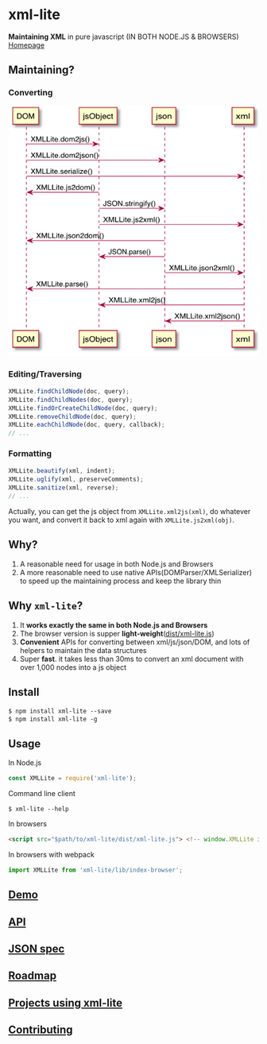 xml-lite
========

**Maintaining XML** in pure javascript (IN BOTH NODE.JS & BROWSERS) [Homepage][homepage]

## Maintaining?

### Converting

![converting](./doc/uml/converting.png)

### Editing/Traversing

```javascript
XMLLite.findChildNode(doc, query);
XMLLite.findChildNodes(doc, query);
XMLLite.findOrCreateChildNode(doc, query);
XMLLite.removeChildNode(doc, query);
XMLLite.eachChildNode(doc, query, callback);
// ...
```

### Formatting

```javascript
XMLLite.beautify(xml, indent);
XMLLite.uglify(xml, preserveComments);
XMLLite.sanitize(xml, reverse);
// ...
```

Actually, you can get the js object from `XMLLite.xml2js(xml)`, do whatever you want, and convert it back to xml again with `XMLLite.js2xml(obj)`.

## Why?

1. A reasonable need for usage in both Node.js and Browsers
2. A more reasonable need to use native APIs(DOMParser/XMLSerializer) to speed up the maintaining process and keep the library thin

## Why `xml-lite`?

1. It **works exactly the same in both Node.js and Browsers**
2. The browser version is supper **light-weight**([dist/xml-lite.js](./dist/xml-lite.js))
3. **Convenient** APIs for converting between xml/js/json/DOM, and lots of helpers to maintain the data structures
4. Super **fast**. it takes less than 30ms to convert an xml document with over 1,000 nodes into a js object

## Install

```shell
$ npm install xml-lite --save
$ npm install xml-lite -g
```

## Usage

In Node.js

```javascript
const XMLLite = require('xml-lite');
```

Command line client

```shell
$ xml-lite --help
```

In browsers

```html
<script src="$path/to/xml-lite/dist/xml-lite.js"> <!-- window.XMLLite is available -->
```

In browsers with webpack

```javascript
import XMLLite from 'xml-lite/lib/index-browser';
```

## [Demo][homepage]

## [API](./doc/api.md)

## [JSON spec](./doc/json-spec.md)

## [Roadmap](./doc/roadmap.md)

## [Projects using xml-lite](./doc/projects-using-xml-lite.md)

## [Contributing](./doc/contributing.md)

[homepage]: https://leungwensen.github.io/xml-lite/

